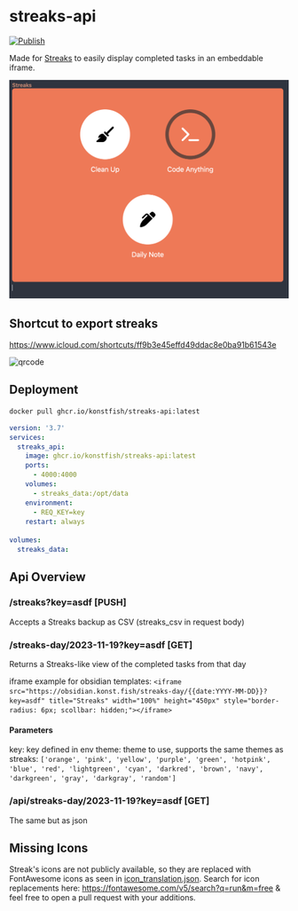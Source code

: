 # streaks-api
[![Publish](https://github.com/konstfish/streaks-api/actions/workflows/publish.yml/badge.svg)](https://github.com/konstfish/streaks-api/actions/workflows/publish.yml)

Made for [Streaks](https://streaks.app/) to easily display completed tasks in an embeddable iframe.

![demo](.github/images/demo.png)

## Shortcut to export streaks
https://www.icloud.com/shortcuts/ff9b3e45effd49ddac8e0ba91b61543e

![qrcode](https://api.qrserver.com/v1/create-qr-code/?size=150x150&data=%22https://www.icloud.com/shortcuts/ff9b3e45effd49ddac8e0ba91b61543e%22)

## Deployment
```
docker pull ghcr.io/konstfish/streaks-api:latest
```

```yaml
version: '3.7'
services:
  streaks_api:
    image: ghcr.io/konstfish/streaks-api:latest
    ports:
      - 4000:4000
    volumes:
      - streaks_data:/opt/data
    environment:
      - REQ_KEY=key
    restart: always

volumes:
  streaks_data:
```

## Api Overview
### /streaks?key=asdf [PUSH]
Accepts a Streaks backup as CSV (streaks_csv in request body)

### /streaks-day/2023-11-19?key=asdf [GET]
Returns a Streaks-like view of the completed tasks from that day

iframe example for obsidian templates: 
`<iframe src="https://obsidian.konst.fish/streaks-day/{{date:YYYY-MM-DD}}?key=asdf" title="Streaks" width="100%" height="450px" style="border-radius: 6px; scollbar: hidden;"></iframe>`

#### Parameters
key: key defined in env
theme: theme to use, supports the same themes as streaks: `['orange', 'pink', 'yellow', 'purple', 'green', 'hotpink', 'blue', 'red', 'lightgreen', 'cyan', 'darkred', 'brown', 'navy', 'darkgreen', 'gray', 'darkgray', 'random']`

### /api/streaks-day/2023-11-19?key=asdf [GET]
The same but as json

## Missing Icons
Streak's icons are not publicly available, so they are replaced with FontAwesome icons as seen in [icon_translation.json](./icon_translation.json). Search for icon replacements here: https://fontawesome.com/v5/search?q=run&m=free & feel free to open a pull request with your additions.